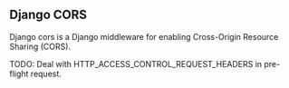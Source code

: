 ## Django CORS

Django cors is a Django middleware for enabling Cross-Origin Resource Sharing
(CORS).


TODO: Deal with HTTP_ACCESS_CONTROL_REQUEST_HEADERS in pre-flight request.

